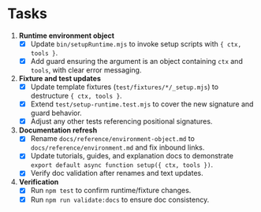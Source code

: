 # Tasks

1. **Runtime environment object**
   - [x] Update `bin/setupRuntime.mjs` to invoke setup scripts with `{ ctx, tools }`.
   - [x] Add guard ensuring the argument is an object containing `ctx` and `tools`, with clear error messaging.

2. **Fixture and test updates**
   - [x] Update template fixtures (`test/fixtures/*/_setup.mjs`) to destructure `{ ctx, tools }`.
   - [x] Extend `test/setup-runtime.test.mjs` to cover the new signature and guard behavior.
   - [x] Adjust any other tests referencing positional signatures.

3. **Documentation refresh**
   - [x] Rename `docs/reference/environment-object.md` to `docs/reference/environment.md` and fix inbound links.
   - [x] Update tutorials, guides, and explanation docs to demonstrate `export default async function setup({ ctx, tools })`.
   - [x] Verify doc validation after renames and text updates.

4. **Verification**
   - [x] Run `npm test` to confirm runtime/fixture changes.
   - [x] Run `npm run validate:docs` to ensure doc consistency.
